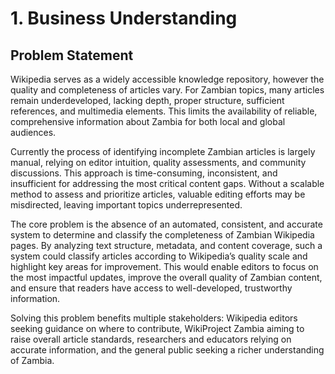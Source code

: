 # 1. Business Understanding

## Problem Statement

Wikipedia serves as a widely accessible knowledge repository, however the quality and completeness of articles vary. For Zambian topics, many articles remain underdeveloped, lacking depth, proper structure, sufficient references, and multimedia elements. This limits the availability of reliable, comprehensive information about Zambia for both local and global audiences.

Currently the process of identifying incomplete Zambian articles is largely manual, relying on editor intuition, quality assessments, and community discussions. This approach is time-consuming, inconsistent, and insufficient for  addressing the most critical content gaps. Without a scalable method to assess and prioritize articles, valuable editing efforts may be misdirected, leaving important topics underrepresented.

The core problem is the absence of an automated, consistent, and accurate system to determine and classify the completeness of Zambian Wikipedia pages. By analyzing text structure, metadata, and content coverage, such a system could classify articles according to Wikipedia’s quality scale and highlight key areas for improvement. This would enable editors to focus on the most impactful updates, improve the overall quality of Zambian content, and ensure that readers have access to well-developed, trustworthy information.

Solving this problem benefits multiple stakeholders: Wikipedia editors seeking guidance on where to contribute, WikiProject Zambia aiming to raise overall article standards, researchers and educators relying on accurate information, and the general public seeking a richer understanding of Zambia.
